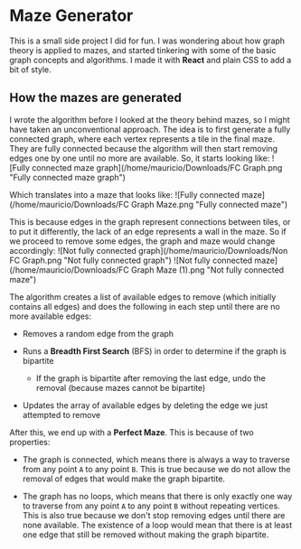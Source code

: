 # Maze Generator

This is a small side project I did for fun. I was wondering about how graph theory is applied to mazes, and started tinkering with some of the basic graph concepts and algorithms. I made it with **React** and plain CSS to add a bit of style.

## How the mazes are generated

I wrote the algorithm before I looked at the theory behind mazes, so I might have taken an unconventional approach. The idea is to first generate a fully connected graph, where each vertex represents a tile in the final maze. They are fully connected because the algorithm will then start removing edges one by one until no more are available. So, it starts looking like:
![Fully connected maze graph](/home/mauricio/Downloads/FC Graph.png  "Fully connected maze graph")

Which translates into a maze that looks like:
![Fully connected maze](/home/mauricio/Downloads/FC Graph Maze.png  "Fully connected maze")

This is because edges in the graph represent connections between tiles, or to put it differently, the lack of an edge represents a wall in the maze. So if we proceed to remove some edges, the graph and maze would change accordingly:
![Not fully connected graph](/home/mauricio/Downloads/Non FC Graph.png  "Not fully connected graph") ![Not fully connected maze](/home/mauricio/Downloads/FC Graph Maze (1).png  "Not fully connected maze")

The algorithm creates a list of available edges to remove (which initially contains all edges) and does the following in each step until there are no more available edges:

- Removes a random edge from the graph

- Runs a **Breadth First Search** (BFS) in order to determine if the graph is bipartite
	- If the graph is bipartite after removing the last edge, undo the removal (because mazes cannot be bipartite)
	
- Updates the array of available edges by deleting the edge we just attempted to remove

After this, we end up with a **Perfect Maze**. This is because of two properties:

- The graph is connected, which means there is always a way to traverse from any point `A` to any point `B`. This is true because we do not allow the removal of edges that would make the graph bipartite.

- The graph has no loops, which means that there is only exactly one way to traverse from any point `A` to any point `B` without repeating vertices. This is also true because we don't stop removing edges until there are none available. The existence of a loop would mean that there is at least one edge that still be removed without making the graph bipartite.